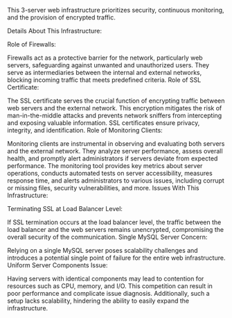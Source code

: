 This 3-server web infrastructure prioritizes security, continuous monitoring, and the provision of encrypted traffic.

Details About This Infrastructure:

Role of Firewalls:

Firewalls act as a protective barrier for the network, particularly web servers, safeguarding against unwanted and unauthorized users. They serve as intermediaries between the internal and external networks, blocking incoming traffic that meets predefined criteria.
Role of SSL Certificate:

The SSL certificate serves the crucial function of encrypting traffic between web servers and the external network. This encryption mitigates the risk of man-in-the-middle attacks and prevents network sniffers from intercepting and exposing valuable information. SSL certificates ensure privacy, integrity, and identification.
Role of Monitoring Clients:

Monitoring clients are instrumental in observing and evaluating both servers and the external network. They analyze server performance, assess overall health, and promptly alert administrators if servers deviate from expected performance. The monitoring tool provides key metrics about server operations, conducts automated tests on server accessibility, measures response time, and alerts administrators to various issues, including corrupt or missing files, security vulnerabilities, and more.
Issues With This Infrastructure:

Terminating SSL at Load Balancer Level:

If SSL termination occurs at the load balancer level, the traffic between the load balancer and the web servers remains unencrypted, compromising the overall security of the communication.
Single MySQL Server Concern:

Relying on a single MySQL server poses scalability challenges and introduces a potential single point of failure for the entire web infrastructure.
Uniform Server Components Issue:

Having servers with identical components may lead to contention for resources such as CPU, memory, and I/O. This competition can result in poor performance and complicate issue diagnosis. Additionally, such a setup lacks scalability, hindering the ability to easily expand the infrastructure.
